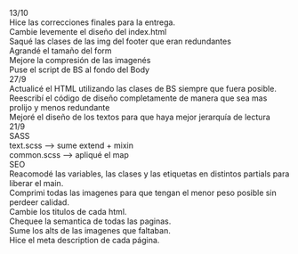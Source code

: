 13/10 <br>
Hice las correcciones finales para la entrega. <br>
Cambie levemente el diseño del index.html <br>
Saqué las clases de las img del footer que eran redundantes <br>
Agrandé el tamaño del form <br>
Mejore la compresión de las imagenés <br>
Puse el script de BS al fondo del Body <br>
27/9 <br>
Actualicé el HTML utilizando las clases de BS siempre que fuera posible. <br>
Reescribí el código de diseño completamente de manera que sea mas prolijo y menos redundante <br>
Mejoré el diseño de los textos para que haya mejor jerarquía de lectura <br>
21/9 <br>
SASS <br>
text.scss --> sume extend + mixin  <br>
common.scss --> apliqué el map <br>
SEO  <br>
Reacomodé las variables, las clases y las etiquetas en distintos partials para liberar el main. <br>
Comprimi todas las imagenes para que tengan el menor peso posible sin perdeer calidad. <br> 
Cambie los titulos de cada html. <br>
Chequee la semantica de todas las paginas. <br>
Sume los alts de las imagenes que faltaban. <br>
Hice el meta description de cada página. <br>
